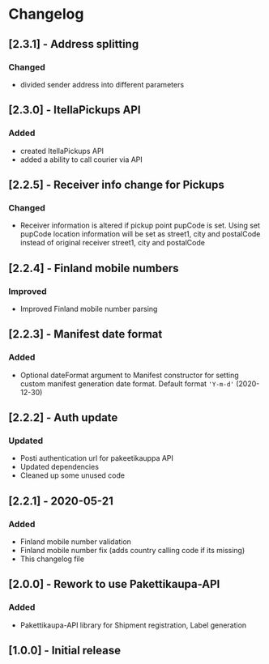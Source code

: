 # Changelog

## [2.3.1] - Address splitting
### Changed
- divided sender address into different parameters

## [2.3.0] - ItellaPickups API
### Added
- created ItellaPickups API
- added a ability to call courier via API

## [2.2.5] - Receiver info change for Pickups
### Changed
- Receiver information is altered if pickup point pupCode is set. Using set pupCode location information will be set as street1, city and postalCode instead of original receiver street1, city and postalCode

## [2.2.4] - Finland mobile numbers
### Improved
- Improved Finland mobile number parsing

## [2.2.3] - Manifest date format
### Added
- Optional dateFormat argument to Manifest constructor for setting custom manifest generation date format. Default format `'Y-m-d'` (2020-12-30)

## [2.2.2] - Auth update
### Updated
- Posti authentication url for pakeetikauppa API
- Updated dependencies
- Cleaned up some unused code

## [2.2.1] - 2020-05-21
### Added
- Finland mobile number validation
- Finland mobile number fix (adds country calling code if its missing)
- This changelog file

## [2.0.0] - Rework to use Pakettikaupa-API
### Added
- Pakettikaupa-API library for Shipment registration, Label generation

## [1.0.0] - Initial release